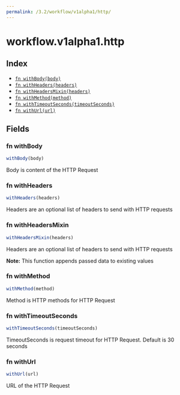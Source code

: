 ```yaml
---
permalink: /3.2/workflow/v1alpha1/http/
---
```


# workflow.v1alpha1.http



## Index

* [`fn withBody(body)`](#fn-withbody)
* [`fn withHeaders(headers)`](#fn-withheaders)
* [`fn withHeadersMixin(headers)`](#fn-withheadersmixin)
* [`fn withMethod(method)`](#fn-withmethod)
* [`fn withTimeoutSeconds(timeoutSeconds)`](#fn-withtimeoutseconds)
* [`fn withUrl(url)`](#fn-withurl)

## Fields

### fn withBody

```ts
withBody(body)
```

Body is content of the HTTP Request

### fn withHeaders

```ts
withHeaders(headers)
```

Headers are an optional list of headers to send with HTTP requests

### fn withHeadersMixin

```ts
withHeadersMixin(headers)
```

Headers are an optional list of headers to send with HTTP requests

**Note:** This function appends passed data to existing values

### fn withMethod

```ts
withMethod(method)
```

Method is HTTP methods for HTTP Request

### fn withTimeoutSeconds

```ts
withTimeoutSeconds(timeoutSeconds)
```

TimeoutSeconds is request timeout for HTTP Request. Default is 30 seconds

### fn withUrl

```ts
withUrl(url)
```

URL of the HTTP Request
